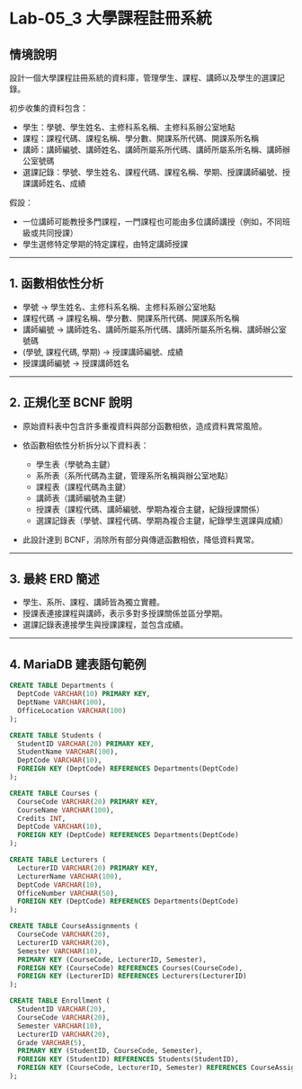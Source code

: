 # Lab-05_3 大學課程註冊系統

## 情境說明

設計一個大學課程註冊系統的資料庫，管理學生、課程、講師以及學生的選課記錄。

初步收集的資料包含：

- 學生：學號、學生姓名、主修科系名稱、主修科系辦公室地點  
- 課程：課程代碼、課程名稱、學分數、開課系所代碼、開課系所名稱  
- 講師：講師編號、講師姓名、講師所屬系所代碼、講師所屬系所名稱、講師辦公室號碼  
- 選課記錄：學號、學生姓名、課程代碼、課程名稱、學期、授課講師編號、授課講師姓名、成績  

假設：

- 一位講師可能教授多門課程，一門課程也可能由多位講師講授（例如，不同班級或共同授課）  
- 學生選修特定學期的特定課程，由特定講師授課  

---

## 1. 函數相依性分析

- 學號 → 學生姓名、主修科系名稱、主修科系辦公室地點  
- 課程代碼 → 課程名稱、學分數、開課系所代碼、開課系所名稱  
- 講師編號 → 講師姓名、講師所屬系所代碼、講師所屬系所名稱、講師辦公室號碼  
- (學號, 課程代碼, 學期) → 授課講師編號、成績  
- 授課講師編號 → 授課講師姓名  

---

## 2. 正規化至 BCNF 說明

- 原始資料表中包含許多重複資料與部分函數相依，造成資料異常風險。  
- 依函數相依性分析拆分以下資料表：  
  - 學生表（學號為主鍵）  
  - 系所表（系所代碼為主鍵，管理系所名稱與辦公室地點）  
  - 課程表（課程代碼為主鍵）  
  - 講師表（講師編號為主鍵）  
  - 授課表（課程代碼、講師編號、學期為複合主鍵，紀錄授課關係）  
  - 選課記錄表（學號、課程代碼、學期為複合主鍵，紀錄學生選課與成績）  

- 此設計達到 BCNF，消除所有部分與傳遞函數相依，降低資料異常。  

---

## 3. 最終 ERD 簡述

- 學生、系所、課程、講師皆為獨立實體。  
- 授課表連接課程與講師，表示多對多授課關係並區分學期。  
- 選課記錄表連接學生與授課課程，並包含成績。  

---

## 4. MariaDB 建表語句範例

```sql
CREATE TABLE Departments (
  DeptCode VARCHAR(10) PRIMARY KEY,
  DeptName VARCHAR(100),
  OfficeLocation VARCHAR(100)
);

CREATE TABLE Students (
  StudentID VARCHAR(20) PRIMARY KEY,
  StudentName VARCHAR(100),
  DeptCode VARCHAR(10),
  FOREIGN KEY (DeptCode) REFERENCES Departments(DeptCode)
);

CREATE TABLE Courses (
  CourseCode VARCHAR(20) PRIMARY KEY,
  CourseName VARCHAR(100),
  Credits INT,
  DeptCode VARCHAR(10),
  FOREIGN KEY (DeptCode) REFERENCES Departments(DeptCode)
);

CREATE TABLE Lecturers (
  LecturerID VARCHAR(20) PRIMARY KEY,
  LecturerName VARCHAR(100),
  DeptCode VARCHAR(10),
  OfficeNumber VARCHAR(50),
  FOREIGN KEY (DeptCode) REFERENCES Departments(DeptCode)
);

CREATE TABLE CourseAssignments (
  CourseCode VARCHAR(20),
  LecturerID VARCHAR(20),
  Semester VARCHAR(10),
  PRIMARY KEY (CourseCode, LecturerID, Semester),
  FOREIGN KEY (CourseCode) REFERENCES Courses(CourseCode),
  FOREIGN KEY (LecturerID) REFERENCES Lecturers(LecturerID)
);

CREATE TABLE Enrollment (
  StudentID VARCHAR(20),
  CourseCode VARCHAR(20),
  Semester VARCHAR(10),
  LecturerID VARCHAR(20),
  Grade VARCHAR(5),
  PRIMARY KEY (StudentID, CourseCode, Semester),
  FOREIGN KEY (StudentID) REFERENCES Students(StudentID),
  FOREIGN KEY (CourseCode, LecturerID, Semester) REFERENCES CourseAssignments(CourseCode, LecturerID, Semester)
);

